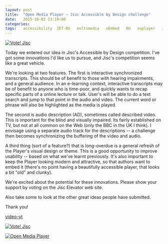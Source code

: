 ```yaml
---
layout: post
title:  "Open Media Player – Jisc Accessible by Design challenge"
date:   2015-10-02 13:19:00
categories:
tags:   accessibility  IET-OU   multimedia   oEmbed   OU   ouplayer   Jisc
---
```



[![Vote! Jisc][jisc-icon]][jisc]

Today we entered our idea in Jisc's Accessible by Design competition. I've got some
innovations I'd like us to pursue, and Jisc's competition seems like a great vehicle.

We're looking at two features. The first is interactive synchronized transcripts.
This should be of benefit to those with hearing impairments, and a general audience.
In an e-learning context, interactive transcripts may be of benefit to anyone
who is time-poor, and quickly wants to recap specific parts of a online lecture or talk.
User's will be able to do a text search and jump to that point in the audio and video.
The current word or phrase will also be highlighted as the media is played.

The second is audio description (AD), sometimes called described video. This is
important for the blind and visually impaired. Its fairly established on TV, but
not at all common on the Web (only the BBC in the UK I think). I envisage using
a separate audio track for the descriptions --
a challenge then becomes synchronizing the buffering of the video and audio.

A third thing (sort of a feature?) that is long-overdue is a general refresh of
the Player's visual design or theme. This is a good opportunity to improve usability
-- based on what we've learnt previously. It's also important to keep the Player
looking modern and attractive, so that authors want to embed it (there's no point
having a beautifully accessible player, that looks a bit "old" and clunky).

We're excited about the potential for these innovations.
Please show your support by voting on the Jisc Elevator web site.

Also take some to look at the other great ideas people have submitted.

Thank you!


[video-yt][]


[![Vote! Jisc][jisc-icon]][jisc]


[![Open Media Player][omp-icon]][omp]


[video-yt]: https://youtu.be/0rj_td9wwbI#_EMBED_ME_
[video-pod]: http://podcast.open.ac.uk/pod/open-media-player#!c0370d88c0
[omp]: http://iet-ou.github.io/open-media-player/
[omp-icon]: http://iet-ou.github.io/open-media-player/badge.svg "Open Media Player"
[jisc]: https://elevator.jisc.ac.uk/e/accessiblebydesign/#!/idea/open-media-player
[jisc-icon]: https://img.shields.io/badge/Jisc-vote_%E2%9C%93-ff6d00.svg
  "Vote for us in the Jisc Accessible by Design challenge – not yet public?"
